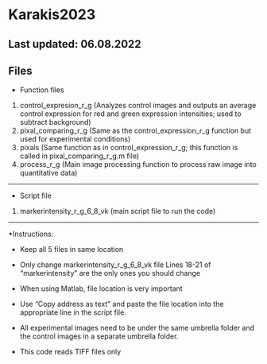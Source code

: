 # Karakis2023

Last updated: 06.08.2022
--------------
Files
--------------
* Function files 
1. control_expresion_r_g (Analyzes control images and outputs an average control expression for red and green expression intensities; used to subtract background)
2. pixal_comparing_r_g (Same as the control_expression_r_g function but used for experimental conditions)
3. pixals (Same function as in control_expression_r_g; this function is called in pixal_comparing_r_g.m file)
4. process_r_g (Main image processing function to process raw image into quantitative data)
----------------
* Script file
1. markerintensity_r_g_6_8_vk (main script file to run the code)
----------------

*Instructions: 
- Keep all 5 files in same location
- Only change markerintensity_r_g_6_8_vk file 
Lines 18-21 of “markerintensity”  are the only ones you should change

- When using Matlab, file location is very important
- Use “Copy address as text” and paste the file location into the appropriate line in the script file.
- All experimental images need to be under the same umbrella folder and the control images in a separate umbrella folder.
- This code reads TIFF files only

